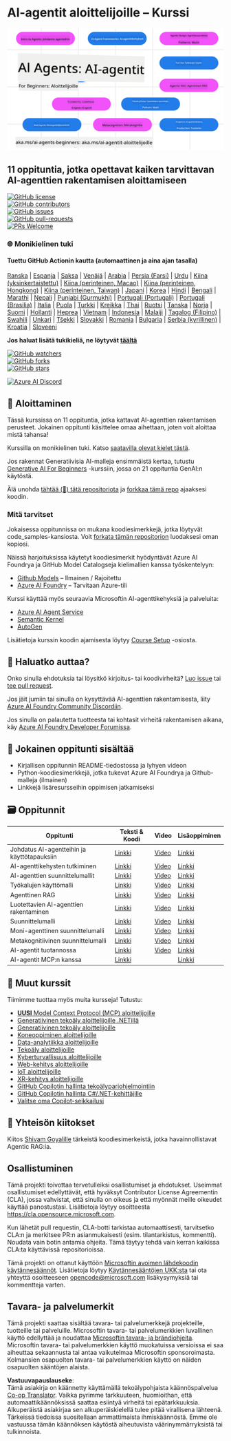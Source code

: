<!--
CO_OP_TRANSLATOR_METADATA:
{
  "original_hash": "b06f16d6944fab788df1db7638d0edaa",
  "translation_date": "2025-07-12T08:40:56+00:00",
  "source_file": "README.md",
  "language_code": "fi"
}
-->
# AI-agentit aloittelijoille – Kurssi

![Generative AI For Beginners](../../translated_images/repo-thumbnail.083b24afed61b6dd27a7fc53798bebe9edf688a41031163a1fca9f61c64d63ec.fi.png)

## 11 oppituntia, jotka opettavat kaiken tarvittavan AI-agenttien rakentamisen aloittamiseen

[![GitHub license](https://img.shields.io/github/license/microsoft/ai-agents-for-beginners.svg)](https://github.com/microsoft/ai-agents-for-beginners/blob/master/LICENSE?WT.mc_id=academic-105485-koreyst)  
[![GitHub contributors](https://img.shields.io/github/contributors/microsoft/ai-agents-for-beginners.svg)](https://GitHub.com/microsoft/ai-agents-for-beginners/graphs/contributors/?WT.mc_id=academic-105485-koreyst)  
[![GitHub issues](https://img.shields.io/github/issues/microsoft/ai-agents-for-beginners.svg)](https://GitHub.com/microsoft/ai-agents-for-beginners/issues/?WT.mc_id=academic-105485-koreyst)  
[![GitHub pull-requests](https://img.shields.io/github/issues-pr/microsoft/ai-agents-for-beginners.svg)](https://GitHub.com/microsoft/ai-agents-for-beginners/pulls/?WT.mc_id=academic-105485-koreyst)  
[![PRs Welcome](https://img.shields.io/badge/PRs-welcome-brightgreen.svg?style=flat-square)](http://makeapullrequest.com?WT.mc_id=academic-105485-koreyst)

### 🌐 Monikielinen tuki

#### Tuettu GitHub Actionin kautta (automaattinen ja aina ajan tasalla)

[Ranska](../fr/README.md) | [Espanja](../es/README.md) | [Saksa](../de/README.md) | [Venäjä](../ru/README.md) | [Arabia](../ar/README.md) | [Persia (Farsi)](../fa/README.md) | [Urdu](../ur/README.md) | [Kiina (yksinkertaistettu)](../zh/README.md) | [Kiina (perinteinen, Macao)](../mo/README.md) | [Kiina (perinteinen, Hongkong)](../hk/README.md) | [Kiina (perinteinen, Taiwan)](../tw/README.md) | [Japani](../ja/README.md) | [Korea](../ko/README.md) | [Hindi](../hi/README.md) | [Bengali](../bn/README.md) | [Marathi](../mr/README.md) | [Nepali](../ne/README.md) | [Punjabi (Gurmukhi)](../pa/README.md) | [Portugali (Portugali)](../pt/README.md) | [Portugali (Brasilia)](../br/README.md) | [Italia](../it/README.md) | [Puola](../pl/README.md) | [Turkki](../tr/README.md) | [Kreikka](../el/README.md) | [Thai](../th/README.md) | [Ruotsi](../sv/README.md) | [Tanska](../da/README.md) | [Norja](../no/README.md) | [Suomi](./README.md) | [Hollanti](../nl/README.md) | [Heprea](../he/README.md) | [Vietnam](../vi/README.md) | [Indonesia](../id/README.md) | [Malaiji](../ms/README.md) | [Tagalog (Filipino)](../tl/README.md) | [Swahili](../sw/README.md) | [Unkari](../hu/README.md) | [Tšekki](../cs/README.md) | [Slovakki](../sk/README.md) | [Romania](../ro/README.md) | [Bulgaria](../bg/README.md) | [Serbia (kyrillinen)](../sr/README.md) | [Kroatia](../hr/README.md) | [Sloveeni](../sl/README.md)

**Jos haluat lisätä tukikieliä, ne löytyvät [täältä](https://github.com/Azure/co-op-translator/blob/main/getting_started/supported-languages.md)**

[![GitHub watchers](https://img.shields.io/github/watchers/microsoft/ai-agents-for-beginners.svg?style=social&label=Watch)](https://GitHub.com/microsoft/ai-agents-for-beginners/watchers/?WT.mc_id=academic-105485-koreyst)  
[![GitHub forks](https://img.shields.io/github/forks/microsoft/ai-agents-for-beginners.svg?style=social&label=Fork)](https://GitHub.com/microsoft/ai-agents-for-beginners/network/?WT.mc_id=academic-105485-koreyst)  
[![GitHub stars](https://img.shields.io/github/stars/microsoft/ai-agents-for-beginners.svg?style=social&label=Star)](https://GitHub.com/microsoft/ai-agents-for-beginners/stargazers/?WT.mc_id=academic-105485-koreyst)

[![Azure AI Discord](https://dcbadge.limes.pink/api/server/kzRShWzttr)](https://discord.gg/kzRShWzttr)


## 🌱 Aloittaminen

Tässä kurssissa on 11 oppituntia, jotka kattavat AI-agenttien rakentamisen perusteet. Jokainen oppitunti käsittelee omaa aihettaan, joten voit aloittaa mistä tahansa!

Kurssilla on monikielinen tuki. Katso [saatavilla olevat kielet tästä](../..).

Jos rakennat Generatiivisia AI-malleja ensimmäistä kertaa, tutustu [Generative AI For Beginners](https://aka.ms/genai-beginners) -kurssiin, jossa on 21 oppituntia GenAI:n käytöstä.

Älä unohda [tähtää (🌟) tätä repositoriota](https://docs.github.com/en/get-started/exploring-projects-on-github/saving-repositories-with-stars?WT.mc_id=academic-105485-koreyst) ja [forkkaa tämä repo](https://github.com/microsoft/ai-agents-for-beginners/fork) ajaaksesi koodin.

### Mitä tarvitset

Jokaisessa oppitunnissa on mukana koodiesimerkkejä, jotka löytyvät code_samples-kansiosta. Voit [forkata tämän repositorion](https://github.com/microsoft/ai-agents-for-beginners/fork) luodaksesi oman kopiosi.

Näissä harjoituksissa käytetyt koodiesimerkit hyödyntävät Azure AI Foundrya ja GitHub Model Catalogseja kielimallien kanssa työskentelyyn:

- [Github Models](https://aka.ms/ai-agents-beginners/github-models) – Ilmainen / Rajoitettu  
- [Azure AI Foundry](https://aka.ms/ai-agents-beginners/ai-foundry) – Tarvitaan Azure-tili

Kurssi käyttää myös seuraavia Microsoftin AI-agenttikehyksiä ja palveluita:

- [Azure AI Agent Service](https://aka.ms/ai-agents-beginners/ai-agent-service)  
- [Semantic Kernel](https://aka.ms/ai-agents-beginners/semantic-kernel)  
- [AutoGen](https://aka.ms/ai-agents/autogen)

Lisätietoja kurssin koodin ajamisesta löytyy [Course Setup](./00-course-setup/README.md) -osiosta.

## 🙏 Haluatko auttaa?

Onko sinulla ehdotuksia tai löysitkö kirjoitus- tai koodivirheitä? [Luo issue](https://github.com/microsoft/ai-agents-for-beginners/issues?WT.mc_id=academic-105485-koreyst) tai [tee pull request](https://github.com/microsoft/ai-agents-for-beginners/pulls?WT.mc_id=academic-105485-koreyst).

Jos jäit jumiin tai sinulla on kysyttävää AI-agenttien rakentamisesta, liity [Azure AI Foundry Community Discordiin](https://discord.gg/kzRShWzttr).

Jos sinulla on palautetta tuotteesta tai kohtasit virheitä rakentamisen aikana, käy [Azure AI Foundry Developer Forumissa](https://aka.ms/azureaifoundry/forum).

## 📂 Jokainen oppitunti sisältää

- Kirjallisen oppitunnin README-tiedostossa ja lyhyen videon  
- Python-koodiesimerkkejä, jotka tukevat Azure AI Foundrya ja Github-malleja (ilmainen)  
- Linkkejä lisäresursseihin oppimisen jatkamiseksi

## 🗃️ Oppitunnit

| **Oppitunti**                            | **Teksti & Koodi**                                 | **Video**                                                  | **Lisäoppiminen**                                                                      |
|-----------------------------------------|----------------------------------------------------|------------------------------------------------------------|----------------------------------------------------------------------------------------|
| Johdatus AI-agentteihin ja käyttötapauksiin | [Linkki](./01-intro-to-ai-agents/README.md)         | [Video](https://youtu.be/3zgm60bXmQk?si=z8QygFvYQv-9WtO1)  | [Linkki](https://aka.ms/ai-agents-beginners/collection?WT.mc_id=academic-105485-koreyst) |
| AI-agenttikehysten tutkiminen           | [Linkki](./02-explore-agentic-frameworks/README.md) | [Video](https://youtu.be/ODwF-EZo_O8?si=Vawth4hzVaHv-u0H)  | [Linkki](https://aka.ms/ai-agents-beginners/collection?WT.mc_id=academic-105485-koreyst) |
| AI-agenttien suunnittelumallit          | [Linkki](./03-agentic-design-patterns/README.md)    | [Video](https://youtu.be/m9lM8qqoOEA?si=BIzHwzstTPL8o9GF)  | [Linkki](https://aka.ms/ai-agents-beginners/collection?WT.mc_id=academic-105485-koreyst) |
| Työkalujen käyttömalli                  | [Linkki](./04-tool-use/README.md)                   | [Video](https://youtu.be/vieRiPRx-gI?si=2z6O2Xu2cu_Jz46N)  | [Linkki](https://aka.ms/ai-agents-beginners/collection?WT.mc_id=academic-105485-koreyst) |
| Agenttinen RAG                         | [Linkki](./05-agentic-rag/README.md)                | [Video](https://youtu.be/WcjAARvdL7I?si=gKPWsQpKiIlDH9A3)  | [Linkki](https://aka.ms/ai-agents-beginners/collection?WT.mc_id=academic-105485-koreyst) |
| Luotettavien AI-agenttien rakentaminen | [Linkki](./06-building-trustworthy-agents/README.md) | [Video](https://youtu.be/iZKkMEGBCUQ?si=jZjpiMnGFOE9L8OK)  | [Linkki](https://aka.ms/ai-agents-beginners/collection?WT.mc_id=academic-105485-koreyst) |
| Suunnittelumalli                       | [Linkki](./07-planning-design/README.md)            | [Video](https://youtu.be/kPfJ2BrBCMY?si=6SC_iv_E5-mzucnC)  | [Linkki](https://aka.ms/ai-agents-beginners/collection?WT.mc_id=academic-105485-koreyst) |
| Moni-agenttinen suunnittelumalli        | [Linkki](./08-multi-agent/README.md)                | [Video](https://youtu.be/V6HpE9hZEx0?si=rMgDhEu7wXo2uo6g)  | [Linkki](https://aka.ms/ai-agents-beginners/collection?WT.mc_id=academic-105485-koreyst) |
| Metakognitiivinen suunnittelumalli     | [Linkki](./09-metacognition/README.md)              | [Video](https://youtu.be/His9R6gw6Ec?si=8gck6vvdSNCt6OcF)  | [Linkki](https://aka.ms/ai-agents-beginners/collection?WT.mc_id=academic-105485-koreyst) |
| AI-agentit tuotannossa                  | [Linkki](./10-ai-agents-production/README.md)       | [Video](https://youtu.be/l4TP6IyJxmQ?si=31dnhexRo6yLRJDl)  | [Linkki](https://aka.ms/ai-agents-beginners/collection?WT.mc_id=academic-105485-koreyst) |
| AI-agentit MCP:n kanssa                 | [Linkki](./11-mcp/README.md)                        |                                                            | [Linkki](https://aka.ms/mcp-for-beginners)                                              |

## 🎒 Muut kurssit

Tiimimme tuottaa myös muita kursseja! Tutustu:

- [**UUSI** Model Context Protocol (MCP) aloittelijoille](https://github.com/microsoft/mcp-for-beginners?WT.mc_id=academic-105485-koreyst)
- [Generatiivinen tekoäly aloittelijoille .NETillä](https://github.com/microsoft/Generative-AI-for-beginners-dotnet?WT.mc_id=academic-105485-koreyst)
- [Generatiivinen tekoäly aloittelijoille](https://github.com/microsoft/generative-ai-for-beginners?WT.mc_id=academic-105485-koreyst)
- [Koneoppiminen aloittelijoille](https://aka.ms/ml-beginners?WT.mc_id=academic-105485-koreyst)
- [Data-analytiikka aloittelijoille](https://aka.ms/datascience-beginners?WT.mc_id=academic-105485-koreyst)
- [Tekoäly aloittelijoille](https://aka.ms/ai-beginners?WT.mc_id=academic-105485-koreyst)
- [Kyberturvallisuus aloittelijoille](https://github.com/microsoft/Security-101??WT.mc_id=academic-96948-sayoung)
- [Web-kehitys aloittelijoille](https://aka.ms/webdev-beginners?WT.mc_id=academic-105485-koreyst)
- [IoT aloittelijoille](https://aka.ms/iot-beginners?WT.mc_id=academic-105485-koreyst)
- [XR-kehitys aloittelijoille](https://github.com/microsoft/xr-development-for-beginners?WT.mc_id=academic-105485-koreyst)
- [GitHub Copilotin hallinta tekoälypariohjelmointiin](https://aka.ms/GitHubCopilotAI?WT.mc_id=academic-105485-koreyst)
- [GitHub Copilotin hallinta C#/.NET-kehittäjille](https://github.com/microsoft/mastering-github-copilot-for-dotnet-csharp-developers?WT.mc_id=academic-105485-koreyst)
- [Valitse oma Copilot-seikkailusi](https://github.com/microsoft/CopilotAdventures?WT.mc_id=academic-105485-koreyst)

## 🌟 Yhteisön kiitokset

Kiitos [Shivam Goyalille](https://www.linkedin.com/in/shivam2003/) tärkeistä koodiesimerkeistä, jotka havainnollistavat Agentic RAG:ia.

## Osallistuminen

Tämä projekti toivottaa tervetulleiksi osallistumiset ja ehdotukset. Useimmat osallistumiset edellyttävät, että hyväksyt
Contributor License Agreementin (CLA), jossa vahvistat, että sinulla on oikeus ja että myönnät meille
oikeudet käyttää panostustasi. Lisätietoja löytyy osoitteesta
<https://cla.opensource.microsoft.com>.

Kun lähetät pull requestin, CLA-botti tarkistaa automaattisesti, tarvitsetko CLA:n ja merkitsee PR:n asianmukaisesti (esim. tilantarkistus, kommentti). Noudata vain botin antamia ohjeita. Tämä täytyy tehdä vain kerran kaikissa CLA:ta käyttävissä repositorioissa.

Tämä projekti on ottanut käyttöön [Microsoftin avoimen lähdekoodin käytännesäännöt](https://opensource.microsoft.com/codeofconduct/).
Lisätietoja löytyy [Käytännesääntöjen UKK:sta](https://opensource.microsoft.com/codeofconduct/faq/) tai ota yhteyttä osoitteeseen [opencode@microsoft.com](mailto:opencode@microsoft.com) lisäkysymyksiä tai kommentteja varten.

## Tavara- ja palvelumerkit

Tämä projekti saattaa sisältää tavara- tai palvelumerkkejä projekteille, tuotteille tai palveluille. Microsoftin tavara- tai palvelumerkkien luvallinen käyttö edellyttää ja noudattaa
[Microsoftin tavara- ja brändiohjeita](https://www.microsoft.com/legal/intellectualproperty/trademarks/usage/general).
Microsoftin tavara- tai palvelumerkkien käyttö muokatuissa versioissa ei saa aiheuttaa sekaannusta tai antaa vaikutelmaa Microsoftin sponsoroimasta.
Kolmansien osapuolten tavara- tai palvelumerkkien käyttö on näiden osapuolten sääntöjen alaista.

**Vastuuvapauslauseke**:  
Tämä asiakirja on käännetty käyttämällä tekoälypohjaista käännöspalvelua [Co-op Translator](https://github.com/Azure/co-op-translator). Vaikka pyrimme tarkkuuteen, huomioithan, että automaattikäännöksissä saattaa esiintyä virheitä tai epätarkkuuksia. Alkuperäistä asiakirjaa sen alkuperäiskielellä tulee pitää virallisena lähteenä. Tärkeissä tiedoissa suositellaan ammattimaista ihmiskäännöstä. Emme ole vastuussa tämän käännöksen käytöstä aiheutuvista väärinymmärryksistä tai tulkinnoista.